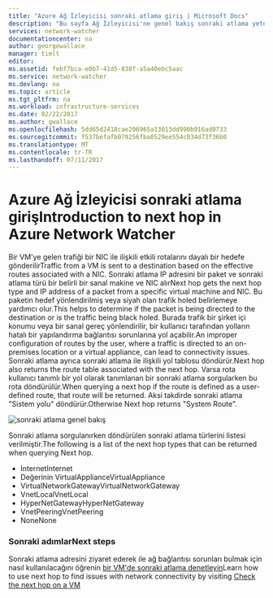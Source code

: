 ```yaml
---
title: "Azure Ağ İzleyicisi sonraki atlama giriş | Microsoft Docs"
description: "Bu sayfa Ağ İzleyicisi'ne genel bakış sonraki atlama yeteneği sağlar."
services: network-watcher
documentationcenter: na
author: georgewallace
manager: timlt
editor: 
ms.assetid: febf7bca-e0b7-41d5-838f-a5a40ebc5aac
ms.service: network-watcher
ms.devlang: na
ms.topic: article
ms.tgt_pltfrm: na
ms.workload: infrastructure-services
ms.date: 02/22/2017
ms.author: gwallace
ms.openlocfilehash: 5dd65d2418cae206965a13013dd990b916ad0733
ms.sourcegitcommit: f537befafb079256fba0529ee554c034d73f36b0
ms.translationtype: MT
ms.contentlocale: tr-TR
ms.lasthandoff: 07/11/2017
---
```

# <a name="introduction-to-next-hop-in-azure-network-watcher"></a><span data-ttu-id="3c5c3-103">Azure Ağ İzleyicisi sonraki atlama giriş</span><span class="sxs-lookup"><span data-stu-id="3c5c3-103">Introduction to next hop in Azure Network Watcher</span></span>

<span data-ttu-id="3c5c3-104">Bir VM'ye gelen trafiği bir NIC ile ilişkili etkili rotalarını dayalı bir hedefe gönderilir</span><span class="sxs-lookup"><span data-stu-id="3c5c3-104">Traffic from a VM is sent to a destination based on the effective routes associated with a NIC.</span></span> <span data-ttu-id="3c5c3-105">Sonraki atlama IP adresini bir paket ve sonraki atlama türü bir belirli bir sanal makine ve NIC alır</span><span class="sxs-lookup"><span data-stu-id="3c5c3-105">Next hop gets the next hop type and IP address of a packet from a specific virtual machine and NIC.</span></span> <span data-ttu-id="3c5c3-106">Bu paketin hedef yönlendirilmiş veya siyah olan trafik holed belirlemeye yardımcı olur.</span><span class="sxs-lookup"><span data-stu-id="3c5c3-106">This helps to determine if the packet is being directed to the destination or is the traffic being black holed.</span></span> <span data-ttu-id="3c5c3-107">Burada trafik bir şirket içi konumu veya bir sanal gereç yönlendirilir, bir kullanıcı tarafından yolların hatalı bir yapılandırma bağlantısı sorunlarına yol açabilir.</span><span class="sxs-lookup"><span data-stu-id="3c5c3-107">An improper configuration of routes by the user, where a traffic is directed to an on-premises location or a virtual appliance, can lead to connectivity issues.</span></span> <span data-ttu-id="3c5c3-108">Sonraki atlama ayrıca sonraki atlama ile ilişkili yol tablosu döndürür.</span><span class="sxs-lookup"><span data-stu-id="3c5c3-108">Next hop also returns the route table associated with the next hop.</span></span> <span data-ttu-id="3c5c3-109">Varsa rota kullanıcı tanımlı bir yol olarak tanımlanan bir sonraki atlama sorgularken bu rota döndürülür.</span><span class="sxs-lookup"><span data-stu-id="3c5c3-109">When querying a next hop if the route is defined as a user-defined route, that route will be returned.</span></span> <span data-ttu-id="3c5c3-110">Aksi takdirde sonraki atlama "Sistem yolu" döndürür.</span><span class="sxs-lookup"><span data-stu-id="3c5c3-110">Otherwise Next hop returns "System Route".</span></span>

![sonraki atlama genel bakış][1]

<span data-ttu-id="3c5c3-112">Sonraki atlama sorgulanırken döndürülen sonraki atlama türlerini listesi verilmiştir.</span><span class="sxs-lookup"><span data-stu-id="3c5c3-112">The following is a list of the next hop types that can be returned when querying Next hop.</span></span>

* <span data-ttu-id="3c5c3-113">Internet</span><span class="sxs-lookup"><span data-stu-id="3c5c3-113">Internet</span></span>
* <span data-ttu-id="3c5c3-114">Değerinin VirtualAppliance</span><span class="sxs-lookup"><span data-stu-id="3c5c3-114">VirtualAppliance</span></span>
* <span data-ttu-id="3c5c3-115">VirtualNetworkGateway</span><span class="sxs-lookup"><span data-stu-id="3c5c3-115">VirtualNetworkGateway</span></span>
* <span data-ttu-id="3c5c3-116">VnetLocal</span><span class="sxs-lookup"><span data-stu-id="3c5c3-116">VnetLocal</span></span>
* <span data-ttu-id="3c5c3-117">HyperNetGateway</span><span class="sxs-lookup"><span data-stu-id="3c5c3-117">HyperNetGateway</span></span>
* <span data-ttu-id="3c5c3-118">VnetPeering</span><span class="sxs-lookup"><span data-stu-id="3c5c3-118">VnetPeering</span></span>
* <span data-ttu-id="3c5c3-119">None</span><span class="sxs-lookup"><span data-stu-id="3c5c3-119">None</span></span>

### <a name="next-steps"></a><span data-ttu-id="3c5c3-120">Sonraki adımlar</span><span class="sxs-lookup"><span data-stu-id="3c5c3-120">Next steps</span></span>

<span data-ttu-id="3c5c3-121">Sonraki atlama adresini ziyaret ederek ile ağ bağlantısı sorunları bulmak için nasıl kullanılacağını öğrenin [bir VM'de sonraki atlama denetleyin](network-watcher-check-next-hop-portal.md)</span><span class="sxs-lookup"><span data-stu-id="3c5c3-121">Learn how to use next hop to find issues with network connectivity by visiting [Check the next hop on a VM](network-watcher-check-next-hop-portal.md)</span></span>

<!--Image references-->
[1]: ./media/network-watcher-next-hop-overview/figure1.png













